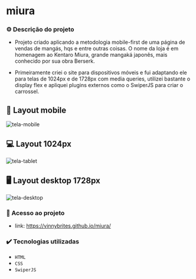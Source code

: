 # miura

### ⚙️ Descrição do projeto

- Projeto criado aplicando a metodologia mobile-first de uma página de vendas de mangás, hqs e entre outras coisas. O nome da loja é em homenagem ao Kentaro Miura, grande mangaká japonês, mais conhecido por sua obra Berserk.

- Primeiramente criei o site para dispositivos móveis e fui adaptando ele para telas de 1024px e de 1728px com media queries, utilizei bastante o display flex e apliquei plugins externos como o SwiperJS para criar o carrossel. 

## 📱 Layout mobile

![tela-mobile](https://user-images.githubusercontent.com/96158472/194786835-bc74328c-6546-438d-abdb-66b40d5fccee.png)


## 💻 Layout 1024px  

![tela-tablet](https://user-images.githubusercontent.com/96158472/194786847-70136f97-1f28-4774-ae4b-0387f4a31513.png)

## 🖥️ Layout desktop 1728px

![tela-desktop](https://user-images.githubusercontent.com/96158472/194786965-e669d0fb-234d-4b7b-b85c-99d23be23c02.png)

### 📁 Acesso ao projeto

- link: https://vinnybrites.github.io/miura/

### ✔️ Tecnologias utilizadas

- ``HTML``
- ``CSS``
- ``SwiperJS``
